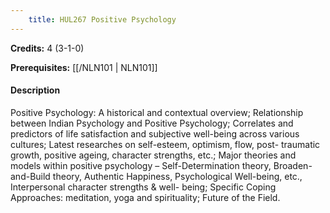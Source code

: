 ```yaml
---
    title: HUL267 Positive Psychology
---
```

**Credits:** 4 (3-1-0)



**Prerequisites:** [[/NLN101 | NLN101]]

#### Description 
Positive Psychology: A historical and contextual overview; Relationship between Indian Psychology and Positive Psychology; Correlates and predictors of life satisfaction and subjective well-being across various cultures; Latest researches on self-esteem, optimism, flow, post- traumatic growth, positive ageing, character strengths, etc.; Major theories and models within positive psychology – Self-Determination theory, Broaden-and-Build theory, Authentic Happiness, Psychological Well-being, etc., Interpersonal character strengths & well- being; Specific Coping Approaches: meditation, yoga and spirituality; Future of the Field.